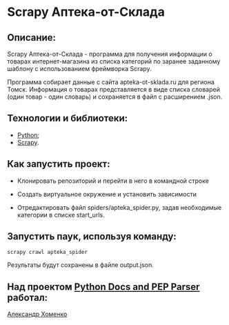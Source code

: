 # Scrapy Аптека-от-Склада

## Описание:

Scrapy Аптека-от-Склада - программа для получения информации о товарах интернет-магазина из списка категорий по заранее заданному шаблону с использованием фреймворка Scrapy.

Программа собирает данные с сайта apteka-ot-sklada.ru для региона Томск. Информация о товарах представляется в виде списка словарей (один товар - один словарь) и сохраняется в файл с расширением .json.

## Технологии и библиотеки:
- [Python](https://www.python.org/);
- [Scrapy](https://pypi.org/project/Scrapy/).

## Как запустить проект:
- Клонировать репозиторий и перейти в него в командной строке

- Создать виртуальное окружение и установить зависимости

- Отредактировать файл spiders/apteka_spider.py, задав необходимые категории в списке start_urls.

## Запустить паук, используя команду:

```
scrapy crawl apteka_spider
```

Результаты будут сохранены в файле output.json.

## Над проектом [Python Docs and PEP Parser](https://github.com/alkh0304/scrapy_parser_pep) работал:

[Александр Хоменко](https://github.com/alkh0304)
